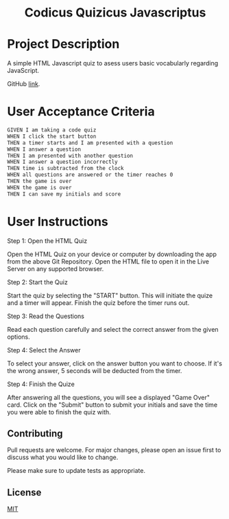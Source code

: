 <h1 align="center">Codicus Quizicus Javascriptus</h1>

# Project Description
A simple HTML Javascript quiz to asess users basic vocabularly regarding JavaScript.

GitHub [link](https://github.com/nigelarue/04challenge_javascript_quiz).  

# User Acceptance Criteria
```md
GIVEN I am taking a code quiz
WHEN I click the start button
THEN a timer starts and I am presented with a question
WHEN I answer a question
THEN I am presented with another question
WHEN I answer a question incorrectly
THEN time is subtracted from the clock
WHEN all questions are answered or the timer reaches 0
THEN the game is over
WHEN the game is over
THEN I can save my initials and score
```
# User Instructions 

Step 1: Open the HTML Quiz

Open the HTML Quiz on your device or computer by downloading the app from the above Git Repository. Open the HTML file to open it in the Live Server on any supported browser.

Step 2: Start the Quiz

Start the quiz by selecting the "START" button. This will initiate the quize and a timer will appear. Finish the quiz before the timer runs out.

Step 3: Read the Questions

Read each question carefully and select the correct answer from the given options.

Step 4: Select the Answer

To select your answer, click on the answer button you want to choose. If it's the wrong answer, 5 seconds will be deducted from the timer.

Step 4: Finish the Quize

After answering all the questions, you will see a displayed "Game Over" card. Click on the "Submit" button to submit your initials and save the time you were able to finish the quiz with.

## Contributing

Pull requests are welcome. For major changes, please open an issue first
to discuss what you would like to change.

Please make sure to update tests as appropriate.

## License

[MIT](https://choosealicense.com/licenses/mit/)  
